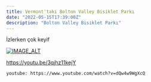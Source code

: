 ```yaml
---
title: Vermont'taki Bolton Valley Bisiklet Parkı
date: "2022-05-15T17:39:00Z"
description: "Bolton Valley Bisiklet Parkı"
---
```


İzlerken çok keyif

[![IMAGE_ALT](https://img.youtube.com/vi/UmX4kyB2wfg/0.jpg)](https://www.youtube.com/watch?v=UmX4kyB2wfg)

https://youtu.be/3qjhz11kejY

`youtube: https://www.youtube.com/watch?v=dQw4w9WgXcQ`